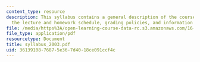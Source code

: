 ```yaml
---
content_type: resource
description: This syllabus contains a general description of the course, its organization,
  the lecture and homework schedule, grading policies, and information about resources.
file: /media/https%3A/open-learning-course-data-rc.s3.amazonaws.com/16-851-satellite-engineering-fall-2003/3613910876875e367d4018ce091ccf4c_syllabus_2003.pdf
file_type: application/pdf
resourcetype: Document
title: syllabus_2003.pdf
uid: 36139108-7687-5e36-7d40-18ce091ccf4c
---
```

